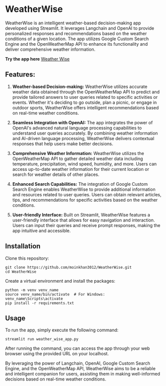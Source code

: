 # WeatherWise
WeatherWise is an intelligent weather-based decision-making app developed using Streamlit. It leverages Langchain and OpenAI to provide personalized responses and recommendations based on the weather conditions of a given location. The app utilizes Google Custom Search Engine and the OpenWeatherMap API to enhance its functionality and deliver comprehensive weather information.

**Try the app here** [Weather Wise](https://moinkhan3012-weatherwise-weather-wise-app-crws21.streamlit.app/)
## Features:
1. **Weather-based Decision-making:** WeatherWise utilizes accurate weather data obtained through the OpenWeatherMap API to predict and provide tailored answers to user queries related to specific activities or events. Whether it's deciding to go outside, plan a picnic, or engage in outdoor sports, WeatherWise offers intelligent recommendations based on real-time weather conditions.

2. **Seamless Integration with OpenAI:** The app integrates the power of OpenAI's advanced natural language processing capabilities to understand user queries accurately. By combining weather information and AI-driven language processing, WeatherWise delivers contextual responses that help users make better decisions.

3. **Comprehensive Weather Information:** WeatherWise utilizes the OpenWeatherMap API to gather detailed weather data including temperature, precipitation, wind speed, humidity, and more. Users can access up-to-date weather information for their current location or search for weather details of other places.

4. **Enhanced Search Capabilities:** The integration of Google Custom Search Engine enables WeatherWise to provide additional information and resources related to user queries. Users can obtain relevant articles, tips, and recommendations for specific activities based on the weather conditions.

5. **User-friendly Interface:** Built on Streamlit, WeatherWise features a user-friendly interface that allows for easy navigation and interaction. Users can input their queries and receive prompt responses, making the app intuitive and accessible.


## Installation
Clone this repository:
```
git clone https://github.com/moinkhan3012/WeatherWise.git
cd WeatherWise
```

Create a virtual environment and install the packages:
```
python -m venv venv_name
source venv_name/bin/activate  # For Windows: venv_name\Scripts\activate
pip install -r requirements.txt
```
## Usage
To run the app, simply execute the following command:
```
streamlit run weather_wise_app.py
```

After running the command, you can access the app through your web browser using the provided URL on your localhost.

By leveraging the power of Langchain, OpenAI, Google Custom Search Engine, and the OpenWeatherMap API, WeatherWise aims to be a reliable and intelligent companion for users, assisting them in making well-informed decisions based on real-time weather conditions.
